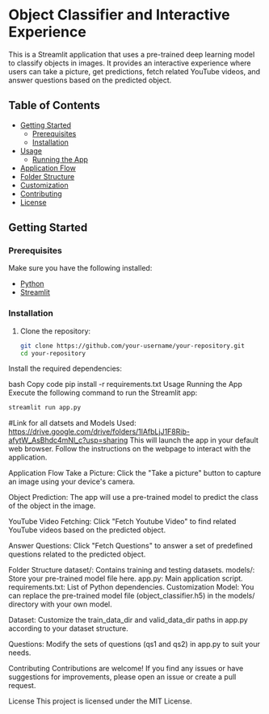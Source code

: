 # Object Classifier and Interactive Experience

This is a Streamlit application that uses a pre-trained deep learning model to classify objects in images. It provides an interactive experience where users can take a picture, get predictions, fetch related YouTube videos, and answer questions based on the predicted object.

## Table of Contents

- [Getting Started](#getting-started)
  - [Prerequisites](#prerequisites)
  - [Installation](#installation)
- [Usage](#usage)
  - [Running the App](#running-the-app)
- [Application Flow](#application-flow)
- [Folder Structure](#folder-structure)
- [Customization](#customization)
- [Contributing](#contributing)
- [License](#license)

## Getting Started

### Prerequisites

Make sure you have the following installed:

- [Python](https://www.python.org/downloads/)
- [Streamlit](https://docs.streamlit.io/installation)

### Installation

1. Clone the repository:

   ```bash
   git clone https://github.com/your-username/your-repository.git
   cd your-repository
Install the required dependencies:

bash
Copy code
pip install -r requirements.txt
Usage
Running the App
Execute the following command to run the Streamlit app:

```bash
streamlit run app.py
```
#Link for all datsets and Models Used:
https://drive.google.com/drive/folders/1lAfbLjJ1F8Rib-afytW_AsBhdc4mNl_c?usp=sharing
This will launch the app in your default web browser. Follow the instructions on the webpage to interact with the application.

Application Flow
Take a Picture: Click the "Take a picture" button to capture an image using your device's camera.

Object Prediction: The app will use a pre-trained model to predict the class of the object in the image.

YouTube Video Fetching: Click "Fetch Youtube Video" to find related YouTube videos based on the predicted object.

Answer Questions: Click "Fetch Questions" to answer a set of predefined questions related to the predicted object.

Folder Structure
dataset/: Contains training and testing datasets.
models/: Store your pre-trained model file here.
app.py: Main application script.
requirements.txt: List of Python dependencies.
Customization
Model: You can replace the pre-trained model file (object_classifier.h5) in the models/ directory with your own model.

Dataset: Customize the train_data_dir and valid_data_dir paths in app.py according to your dataset structure.

Questions: Modify the sets of questions (qs1 and qs2) in app.py to suit your needs.

Contributing
Contributions are welcome! If you find any issues or have suggestions for improvements, please open an issue or create a pull request.

License
This project is licensed under the MIT License.
